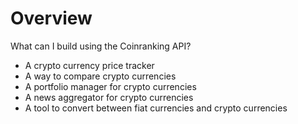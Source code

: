 # Overview

What can I build using the Coinranking API?

- A crypto currency price tracker
- A way to compare crypto currencies
- A portfolio manager for crypto currencies
- A news aggregator for crypto currencies
- A tool to convert between fiat currencies and crypto currencies
